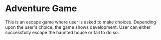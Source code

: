 # Adventure Game
This is an escape game where user is asked to make choices. Depending upon the user's choice, the game shows development. 
User can either successfully escape the haunted house or fail to do so.
